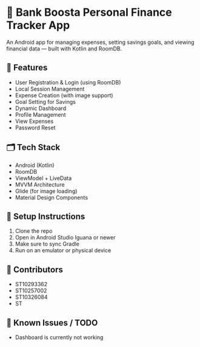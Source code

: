 # 💸 Bank Boosta Personal Finance Tracker App

An Android app for managing expenses, setting savings goals, and viewing financial data — built with Kotlin and RoomDB.

## 📱 Features

- User Registration & Login (using RoomDB)
- Local Session Management
- Expense Creation (with image support)
- Goal Setting for Savings
- Dynamic Dashboard
- Profile Management
- View Expenses
- Password Reset 

## 🗂 Tech Stack

- Android (Kotlin)
- RoomDB
- ViewModel + LiveData
- MVVM Architecture
- Glide (for image loading)
- Material Design Components

## 🔧 Setup Instructions

1. Clone the repo  
2. Open in Android Studio Iguana or newer  
3. Make sure to sync Gradle  
4. Run on an emulator or physical device

## 👥 Contributors

- ST10293362  
- ST10257002  
- ST10326084  
- ST

## 🚧 Known Issues / TODO

- Dashboard is currently not working

